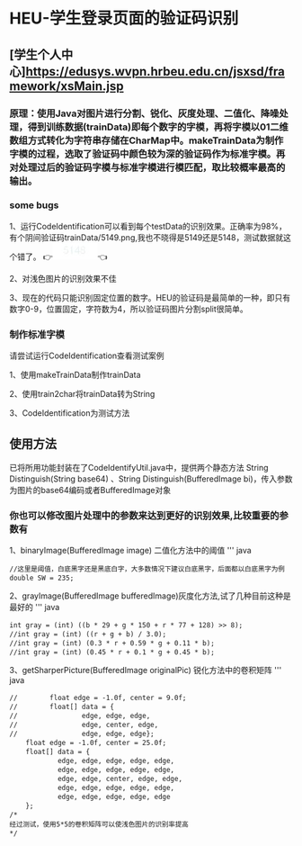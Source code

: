 # HEU-学生登录页面的验证码识别

## [学生个人中心]https://edusys.wvpn.hrbeu.edu.cn/jsxsd/framework/xsMain.jsp

### 原理：使用Java对图片进行分割、锐化、灰度处理、二值化、降噪处理，得到训练数据(trainData)即每个数字的字模，再将字模以01二维数组方式转化为字符串存储在CharMap中。makeTrainData为制作字模的过程，选取了验证码中颜色较为深的验证码作为标准字模。再对处理过后的验证码字模与标准字模进行模匹配，取比较概率最高的输出。

### some bugs
1、运行CodeIdentification可以看到每个testData的识别效果。正确率为98%，有个阴间验证码trainData/5149.png,我也不晓得是5149还是5148，测试数据就这个错了。
👉![avatar](data/testData/5149.jpg)👈

2、对浅色图片的识别效果不佳

3、现在的代码只能识别固定位置的数字。HEU的验证码是最简单的一种，即只有数字0-9，位置固定，字符数为4，所以验证码图片分割split很简单。
### 制作标准字模
请尝试运行CodeIdentification查看测试案例

1、使用makeTrainData制作trainData

2、使用train2char将trainData转为String

3、CodeIdentification为测试方法
## 使用方法
已将所用功能封装在了CodeIdentifyUtil.java中，提供两个静态方法 String Distinguish(String base64) 、String Distinguish(BufferedImage bi)，传入参数为图片的base64编码或者BufferedImage对象

### 你也可以修改图片处理中的参数来达到更好的识别效果,比较重要的参数有

1、binaryImage(BufferedImage image) 二值化方法中的阈值
''' java

    //这里是阈值，白底黑字还是黑底白字，大多数情况下建议白底黑字，后面都以白底黑字为例
    double SW = 235;
2、grayImage(BufferedImage bufferedImage)灰度化方法,试了几种目前这种是最好的
''' java

    int gray = (int) ((b * 29 + g * 150 + r * 77 + 128) >> 8);
    //int gray = (int) ((r + g + b) / 3.0);
    //int gray = (int) (0.3 * r + 0.59 * g + 0.11 * b);
    //int gray = (int) (0.45 * r + 0.1 * g + 0.45 * b);
3、getSharperPicture(BufferedImage originalPic) 锐化方法中的卷积矩阵
''' java

    //        float edge = -1.0f, center = 9.0f;
    //        float[] data = {
    //                edge, edge, edge,
    //                edge, center, edge,
    //                edge, edge, edge};
        float edge = -1.0f, center = 25.0f;
        float[] data = {
                edge, edge, edge, edge, edge,
                edge, edge, edge, edge, edge,
                edge, edge, center, edge, edge,
                edge, edge, edge, edge, edge,
                edge, edge, edge, edge, edge
        };
    /*
    经过测试，使用5*5的卷积矩阵可以使浅色图片的识别率提高
    */
